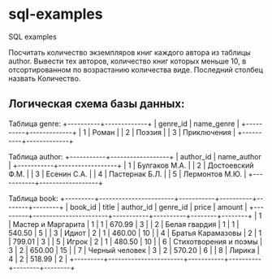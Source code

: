 # sql-examples

SQL examples

Посчитать количество экземпляров книг каждого автора из таблицы author. Вывести тех авторов, количество книг которых меньше 10, в отсортированном по возрастанию количества виде. Последний столбец назвать Количество.

## Логическая схема базы данных:

Таблица genre:
+----------+-------------+
| genre_id | name_genre |
+----------+-------------+
| 1 | Роман |
| 2 | Поэзия |
| 3 | Приключения |
+----------+-------------+

Таблица author:
+-----------+------------------+
| author_id | name_author |
+-----------+------------------+
| 1 | Булгаков М.А. |
| 2 | Достоевский Ф.М. |
| 3 | Есенин С.А. |
| 4 | Пастернак Б.Л. |
| 5 | Лермонтов М.Ю. |
+-----------+------------------+

Таблица book:
+---------+-----------------------+-----------+----------+--------+--------+
| book_id | title | author_id | genre_id | price | amount |
+---------+-----------------------+-----------+----------+--------+--------+
| 1 | Мастер и Маргарита | 1 | 1 | 670.99 | 3 |
| 2 | Белая гвардия | 1 | 1 | 540.50 | 5 |
| 3 | Идиот | 2 | 1 | 460.00 | 10 |
| 4 | Братья Карамазовы | 2 | 1 | 799.01 | 3 |
| 5 | Игрок | 2 | 1 | 480.50 | 10 |
| 6 | Стихотворения и поэмы | 3 | 2 | 650.00 | 15 |
| 7 | Черный человек | 3 | 2 | 570.20 | 6 |
| 8 | Лирика | 4 | 2 | 518.99 | 2 |
+---------+-----------------------+-----------+----------+--------+--------+
